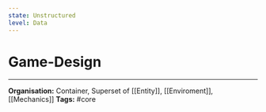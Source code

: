 ```yaml
---
state: Unstructured
level: Data
---
```

# Game-Design


___
**Organisation:** Container, Superset of [[Entity]], [[Enviroment]], [[Mechanics]]
**Tags:** #core 